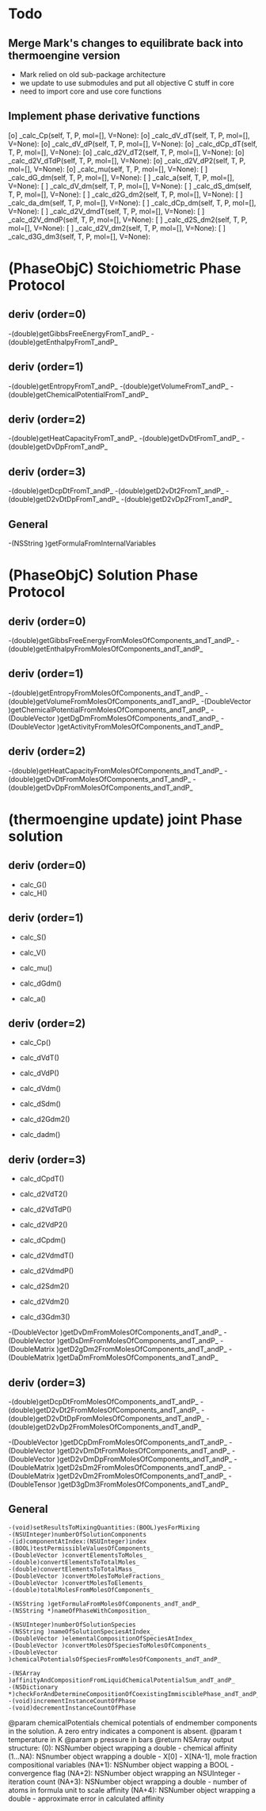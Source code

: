 # Todo

## Merge Mark's changes to equilibrate back into thermoengine version
* Mark relied on old sub-package architecture
* we update to use submodules and put all objective C stuff in core
* need to import core and use core functions


## Implement phase derivative functions
[o]  _calc_Cp(self, T, P, mol=[], V=None):
[o]  _calc_dV_dT(self, T, P, mol=[], V=None):
[o]  _calc_dV_dP(self, T, P, mol=[], V=None):
[o]  _calc_dCp_dT(self, T, P, mol=[], V=None):
[o]  _calc_d2V_dT2(self, T, P, mol=[], V=None):
[o]  _calc_d2V_dTdP(self, T, P, mol=[], V=None):
[o]  _calc_d2V_dP2(self, T, P, mol=[], V=None):
[o]  _calc_mu(self, T, P, mol=[], V=None):
[ ]  _calc_dG_dm(self, T, P, mol=[], V=None):
[ ]  _calc_a(self, T, P, mol=[], V=None):
[ ]  _calc_dV_dm(self, T, P, mol=[], V=None):
[ ]  _calc_dS_dm(self, T, P, mol=[], V=None):
[ ]  _calc_d2G_dm2(self, T, P, mol=[], V=None):
[ ]  _calc_da_dm(self, T, P, mol=[], V=None):
[ ]  _calc_dCp_dm(self, T, P, mol=[], V=None):
[ ]  _calc_d2V_dmdT(self, T, P, mol=[], V=None):
[ ]  _calc_d2V_dmdP(self, T, P, mol=[], V=None):
[ ]  _calc_d2S_dm2(self, T, P, mol=[], V=None):
[ ]  _calc_d2V_dm2(self, T, P, mol=[], V=None):
[ ]  _calc_d3G_dm3(self, T, P, mol=[], V=None):




# (PhaseObjC) Stoichiometric Phase Protocol

## deriv (order=0)
-(double)getGibbsFreeEnergyFromT_andP_
-(double)getEnthalpyFromT_andP_

## deriv (order=1)
-(double)getEntropyFromT_andP_
-(double)getVolumeFromT_andP_
-(double)getChemicalPotentialFromT_andP_

## deriv (order=2)
-(double)getHeatCapacityFromT_andP_
-(double)getDvDtFromT_andP_
-(double)getDvDpFromT_andP_

## deriv (order=3)
-(double)getDcpDtFromT_andP_
-(double)getD2vDt2FromT_andP_
-(double)getD2vDtDpFromT_andP_
-(double)getD2vDp2FromT_andP_




## General
-(NSString )getFormulaFromInternalVariables


# (PhaseObjC) Solution Phase Protocol

## deriv (order=0)
-(double)getGibbsFreeEnergyFromMolesOfComponents_andT_andP_
-(double)getEnthalpyFromMolesOfComponents_andT_andP_

## deriv (order=1)
-(double)getEntropyFromMolesOfComponents_andT_andP_
-(double)getVolumeFromMolesOfComponents_andT_andP_
-(DoubleVector )getChemicalPotentialFromMolesOfComponents_andT_andP_
-(DoubleVector )getDgDmFromMolesOfComponents_andT_andP_
-(DoubleVector )getActivityFromMolesOfComponents_andT_andP_

## deriv (order=2)
-(double)getHeatCapacityFromMolesOfComponents_andT_andP_
-(double)getDvDtFromMolesOfComponents_andT_andP_
-(double)getDvDpFromMolesOfComponents_andT_andP_



# (thermoengine update) joint Phase solution

## deriv (order=0)
- calc_G()
- calc_H()

## deriv (order=1)
- calc_S()
- calc_V()

- calc_mu()
- calc_dGdm()
- calc_a()

## deriv (order=2)
- calc_Cp()
- calc_dVdT()
- calc_dVdP()

- calc_dVdm()
- calc_dSdm()
- calc_d2Gdm2()
- calc_dadm()

## deriv (order=3)
- calc_dCpdT()
- calc_d2VdT2()
- calc_d2VdTdP()
- calc_d2VdP2()

- calc_dCpdm()
- calc_d2VdmdT()
- calc_d2VdmdP()
- calc_d2Sdm2()
- calc_d2Vdm2()
- calc_d3Gdm3()


-(DoubleVector )getDvDmFromMolesOfComponents_andT_andP_
-(DoubleVector )getDsDmFromMolesOfComponents_andT_andP_
-(DoubleMatrix )getD2gDm2FromMolesOfComponents_andT_andP_
-(DoubleMatrix )getDaDmFromMolesOfComponents_andT_andP_

## deriv (order=3)
-(double)getDcpDtFromMolesOfComponents_andT_andP_
-(double)getD2vDt2FromMolesOfComponents_andT_andP_
-(double)getD2vDtDpFromMolesOfComponents_andT_andP_
-(double)getD2vDp2FromMolesOfComponents_andT_andP_

-(DoubleVector )getDCpDmFromMolesOfComponents_andT_andP_
-(DoubleVector )getD2vDmDtFromMolesOfComponents_andT_andP_
-(DoubleVector )getD2vDmDpFromMolesOfComponents_andT_andP_
-(DoubleMatrix )getD2sDm2FromMolesOfComponents_andT_andP_
-(DoubleMatrix )getD2vDm2FromMolesOfComponents_andT_andP_
-(DoubleTensor )getD3gDm3FromMolesOfComponents_andT_andP_


## General
```
-(void)setResultsToMixingQuantities:(BOOL)yesForMixing
-(NSUInteger)numberOfSolutionComponents
-(id)componentAtIndex:(NSUInteger)index
-(BOOL)testPermissibleValuesOfComponents_
-(DoubleVector )convertElementsToMoles_
-(double)convertElementsToTotalMoles_
-(double)convertElementsToTotalMass_
-(DoubleVector )convertMolesToMoleFractions_
-(DoubleVector )convertMolesToElements_
-(double)totalMolesFromMolesOfComponents_

-(NSString )getFormulaFromMolesOfComponents_andT_andP_
-(NSString *)nameOfPhaseWithComposition_
```

```
-(NSUInteger)numberOfSolutionSpecies
-(NSString )nameOfSolutionSpeciesAtIndex_
-(DoubleVector )elementalCompositionOfSpeciesAtIndex_
-(DoubleVector )convertMolesOfSpeciesToMolesOfComponents_
-(DoubleVector )chemicalPotentialsOfSpeciesFromMolesOfComponents_andT_andP_

-(NSArray )affinityAndCompositionFromLiquidChemicalPotentialSum_andT_andP_
-(NSDictionary *)checkForAndDetermineCompositionOfCoexistingImmisciblePhase_andT_andP_
-(void)incrementInstanceCountOfPhase
-(void)decrementInstanceCountOfPhase
```

@param chemicalPotentials chemical potentials of endmember components in the solution. A zero entry indicates a component is absent.
@param t temperature in K
@param p pressure in bars
@return NSArray output structure:
(0): NSNumber object wrapping a double - chemical affinity
(1...NA): NSnumber object wrapping a double - X[0] - X[NA-1], mole fraction compositional variables
(NA+1): NSNumber object wapping a BOOL - convergence flag
(NA+2): NSNumber object wrapping an NSUInteger - iteration count
(NA+3): NSNumber object wrapping a double - number of atoms in formula unit to scale affinity
(NA+4): NSNumber object wrapping a double - approximate error in calculated affinity
